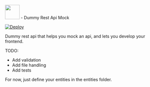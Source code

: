 <img src="https://cdn.jsdelivr.net/gh/haritonstefan/dummy-rest-api-mock/logo.svg" width="48"> - Dummy Rest Api Mock


[![Deploy](https://www.herokucdn.com/deploy/button.svg)](https://heroku.com/deploy?template=https://github.com/haritonstefan/dummy-rest-api-mock)

Dummy rest api that helps you mock an api, and lets you develop your frontend.

TODO:
  * Add validation
  * Add file handling
  * Add tests


For now, just define your entities in the entities folder.
